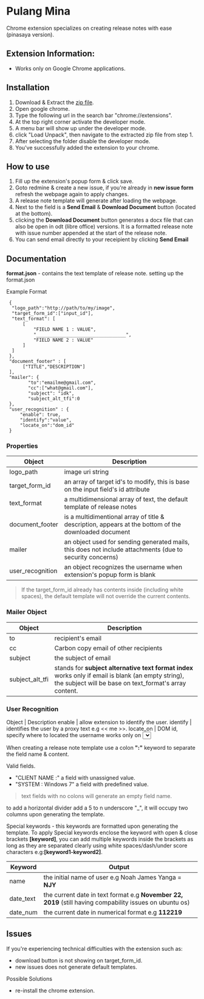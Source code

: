 # Pulang Mina
Chrome extension specializes on creating release notes with ease (pinasaya version).

## Extension Information:
  - Works only on Google Chrome applications.

## Installation
1. Download & Extract the [zip file](https://github.com/noahjames404/pulang-mina/releases).
2. Open google chrome.
3. Type the following url in the search bar "chrome://extensions".
4. At the top right corner activate the developer mode.
5. A menu bar will show up under the developer mode.
6. click "Load Unpack", then navigate to the extracted zip file from step 1.
7. After selecting the folder disable the developer mode.
8. You've successfully added the extension to your chrome.

## How to use
1. Fill up the extension's popup form & click save. 
2. Goto redmine & create a new issue, if you're already in **new issue form** refresh the webpage again to apply changes.
3. A release note template will generate after loading the webpage.
4. Next to the field is a **Send Email** & **Download Document** button (located at the bottom).
5. clicking the **Download Document** button generates a docx file that can also be open in odt (libre office) versions. It is a formatted release note with issue number appended at the start of the release note.
6. You can send email directly to your receipient by clicking **Send Email** 

## Documentation

**format.json** - contains the text template of release note.
  setting up the format.json
  
  Example Format
  
  ```
   {
    "logo_path":"http://path/to/my/image",
    "target_form_id":["input_id"],
    "text_format": [
        [
            "FIELD NAME 1 : VALUE",
            "_________________________________",
            "FIELD NAME 2 : VALUE"
        ]
    ]
   },
   "document_footer" : [
   		["TITLE","DESCRIPTION"]
   ],
   "mailer": {
          "to":"emailme@gmail.com",
          "cc":["what@gmail.com"],
          "subject": "idk",
          "subject_alt_tfi":0
   },
   "user_recognition" : {
       "enable": true,
       "identify":"value",
       "locate_on":"dom_id"
   }   
  ```
  ### Properties
  
  Object | Description
  -------|-------
  logo_path  | image uri string
  target_form_id | an array of target id's to modify, this is base on the input field's id attribute
  text_format | a multidimensional array of text, the default template of release notes
  document_footer | is a multidimentional array of title & description, appears at the bottom of the downloaded document
  mailer | an object used for sending generated mails, this does not include attachments (due to security concerns)
  user_recognition | an object recognizes the username when extension's popup form is blank
  
  > If the target_form_id already has contents inside (including white spaces), the default template will not override the current contents. 
  
  ### Mailer Object
  Object | Description 
  ------------|--------------
  to | recipient's email
  cc | Carbon copy email of other recipients 
  subject | the subject of email
  subject_alt_tfi | stands for **subject alternative text format index** works only if email is blank (an empty string), the subject will be base on text_format's array content.  
  
  ### User Recognition 
  Object | Description
  enable | allow extension to identify the user.
  identify | identifies the user by a proxy text e.g << me >>.
  locate_on | DOM id, specify where to located the username works only on <select> dom elements. 
  
  When creating a release note template use a colon **":"** keyword to separate the field name & content.
  
  Valid fields.
  - "CLIENT NAME :" a field with unassigned value.
  - "SYSTEM : Windows 7" a field with predefined value.
  
  > text fields with no colons will generate an empty field name.
  
  to add a horizontal divider add a 5 to n underscore "_", it will occupy two columns upon generating the template. 
   
 
  Special keywords - this keywords are formatted upon generating the template. To apply Special keywords enclose the keyword with open & close brackets **\[keyword\]**, you can add multiple keywords inside the brackets as long as they are separated clearly using white spaces/dash/under score characters e.g:**\[keyword1-keyword2\]**.
  
  Keyword | Output
  --------|--------
  name    | the initial name of user e.g Noah James Yanga = **NJY**
  date_text | the current date in text format e.g **November 22, 2019** (still having compability issues on ubuntu os)
  date_num | the current date in numerical format e.g **112219**
 
 
 
 ## Issues
 If you're experiencing technical difficulties with the extension such as:
 - download button is not showing on target_form_id.
 - new issues does not generate default templates.
 
 Possible Solutions
 - re-install the chrome extension.
